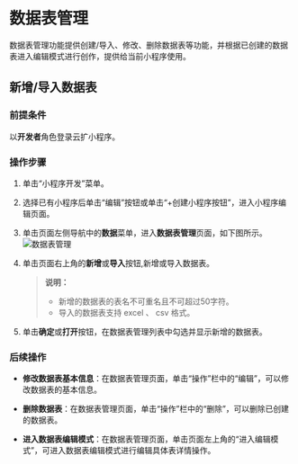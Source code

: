 # 数据表管理
数据表管理功能提供创建/导入、修改、删除数据表等功能，并根据已创建的数据表进入编辑模式进行创作，提供给当前小程序使用。

## 新增/导入数据表
### 前提条件
以**开发者**角色登录云扩小程序。
### 操作步骤
1. 单击“小程序开发”菜单。
2. 选择已有小程序后单击“编辑”按钮或单击“+创建小程序按钮”，进入小程序编辑页面。
3. 单击页面左侧导航中的**数据**菜单，进入**数据表管理**页面，如下图所示。
![数据表管理](https://docimages.blob.core.chinacloudapi.cn/images/Kris/AppsV2/tablemanagement20201207.png)


4. 单击页面右上角的**新增**或**导入**按钮,新增或导入数据表。

   > **说明：**
   >
   > - 新增的数据表的表名不可重名且不可超过50字符。
   > - 导入的数据表支持 excel 、 csv 格式。

5. 单击**确定**或**打开**按钮，在数据表管理列表中勾选并显示新增的数据表。

### 后续操作

- **修改数据表基本信息**：在数据表管理页面，单击“操作”栏中的“编辑”，可以修改数据表的基本信息。

- **删除数据表**：在数据表管理页面，单击“操作”栏中的“删除”，可以删除已创建的数据表。

- **进入数据表编辑模式**：在数据表管理页面，单击页面左上角的“进入编辑模式”，可进入数据表编辑模式进行编辑具体表详情操作。


